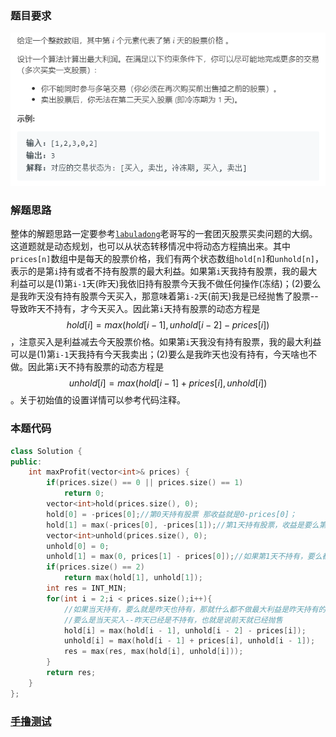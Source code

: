 ### 题目要求

![](./pic/309.png)

### 解题思路

整体的解题思路一定要参考[`labuladong`](<https://blog.csdn.net/b515833/article/details/93927055>)老哥写的一套团灭股票买卖问题的大纲。这道题就是动态规划，也可以从状态转移情况中将动态方程搞出来。其中`prices[n]`数组中是每天的股票价格，我们有两个状态数组`hold[n]`和`unhold[n]`，表示的是第`i`持有或者不持有股票的最大利益。如果第`i`天我持有股票，我的最大利益可以是(1)第`i-1`天(昨天)我依旧持有股票今天我不做任何操作(冻结)；(2)要么是我昨天没有持有股票今天买入，那意味着第`i-2`天(前天)我是已经抛售了股票--导致昨天不持有，才今天买入。因此第`i`天持有股票的动态方程是$$hold[i] = max(hold[i - 1], unhold[i - 2] - prices[i])$$，注意买入是利益减去今天股票价格。如果第`i`天我没有持有股票，我的最大利益可以是(1)第`i-1`天我持有今天我卖出；(2)要么是我昨天也没有持有，今天啥也不做。因此第`i`天不持有股票的动态方程是$$unhold[i] = max(hold[i - 1] + prices[i], unhold[i])$$。关于初始值的设置详情可以参考代码注释。

### 本题代码

```c++
class Solution {
public:
    int maxProfit(vector<int>& prices) {
        if(prices.size() == 0 || prices.size() == 1)
            return 0;
        vector<int>hold(prices.size(), 0);
        hold[0] = -prices[0];//第0天持有股票 那收益就是0-prices[0]；
        hold[1] = max(-prices[0], -prices[1]);//第1天持有股票，收益是要么第0天买入，要么第1天买入
        vector<int>unhold(prices.size(), 0);
        unhold[0] = 0;
        unhold[1] = max(0, prices[1] - prices[0]);//如果第1天不持有，要么都没买入，要么就是第0天买入第1天卖出
        if(prices.size() == 2)
            return max(hold[1], unhold[1]);
        int res = INT_MIN;
        for(int i = 2;i < prices.size();i++){
            //如果当天持有，要么就是昨天也持有，那就什么都不做最大利益是昨天持有的，
            //要么是当天买入--昨天已经是不持有，也就是说前天就已经抛售
            hold[i] = max(hold[i - 1], unhold[i - 2] - prices[i]);
            unhold[i] = max(hold[i - 1] + prices[i], unhold[i - 1]);
            res = max(res, max(hold[i], unhold[i]));
        }
        return res;
    }
};
```

### [手撸测试](<https://leetcode-cn.com/problems/best-time-to-buy-and-sell-stock-with-cooldown/>)

